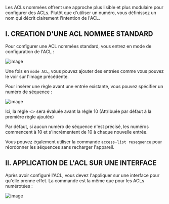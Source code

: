 Les ACLs nommées offrent une approche plus lisible et plus modulaire pour configurer des ACLs. Plutôt que d'utiliser un numéro, vous définissez un nom qui décrit clairement l'intention de l'ACL.

## I. CREATION D'UNE ACL NOMMEE STANDARD

Pour configurer une ACL nommées standard, vous entrez en mode de configuration de l'ACL : 

![image](https://github.com/user-attachments/assets/dcbc5f6d-fe65-4876-9370-2ef19bec68b0)

Une fois en `mode ACL`, vous pouvez ajouter des entrées comme vous pouvez le voir sur l'image précédente.

Pour insérer une règle avant une entrée existante, vous pouvez spécifier un numéro de séquence : 

![image](https://github.com/user-attachments/assets/800dc79a-d86d-430c-8e03-f8bc7ff97fe2)

Ici, la règle <<deny>> sera évaluée avant la règle 10 (Attribuée par défaut à la première règle ajoutée)

Par défaut, si aucun numéro de séquence n'est précisé, les numéros commencent à 10 et s'incrémentent de 10 à chaque nouvelle entrée.

Vous pouvez également utiliser la commande `access-list resequence` pour réordonner les séquences sans recharger l'appareil.


## II. APPLICATION DE L'ACL SUR UNE INTERFACE

Après avoir configuré l'ACL, vous devez l'appliquer sur une interface pour qu'elle prenne effet. La commande est la même que pour les ACLs numérotées :

![image](https://github.com/user-attachments/assets/ac3a6249-8e95-403d-9c81-d5b9952a5824)

